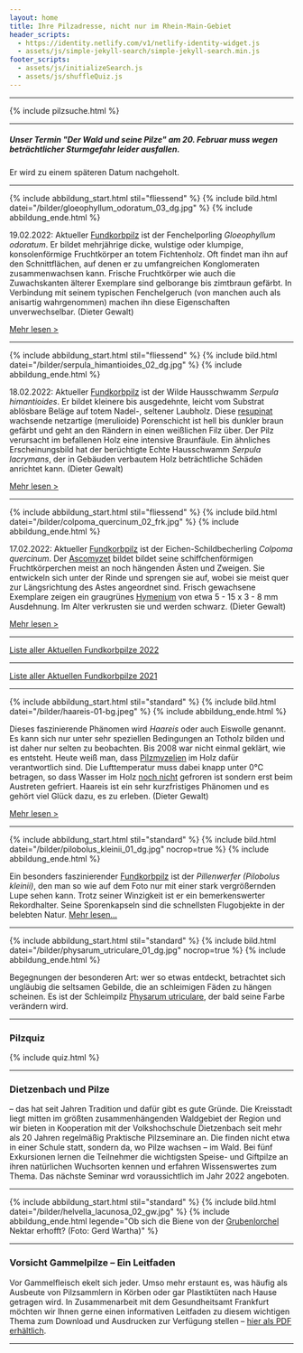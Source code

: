 ```yaml
---
layout: home
title: Ihre Pilzadresse, nicht nur im Rhein-Main-Gebiet
header_scripts:
  - https://identity.netlify.com/v1/netlify-identity-widget.js
  - assets/js/simple-jekyll-search/simple-jekyll-search.min.js
footer_scripts:
  - assets/js/initializeSearch.js
  - assets/js/shuffleQuiz.js
---
```

- - -

{% include pilzsuche.html %}

- - -

##### **Unser Termin "Der Wald und seine Pilze" am 20. Februar muss wegen beträchtlicher Sturmgefahr leider ausfallen.**

Er wird zu einem späteren Datum nachgeholt.

- - -

{% include abbildung_start.html stil="fliessend" %}
{% include bild.html datei="/bilder/gloeophyllum_odoratum_03_dg.jpg" %}
{% include abbildung_ende.html %}

19.02.2022: Aktueller [Fundkorbpilz](AA "Glossar") ist der Fenchelporling *Gloeophyllum odoratum*. Er bildet mehrjährige dicke, wulstige oder klumpige, konsolenförmige Fruchtkörper an totem Fichtenholz. Oft findet man ihn auf den Schnittflächen, auf denen er zu umfangreichen Konglomeraten zusammenwachsen kann. Frische Fruchtkörper wie auch die Zuwachskanten älterer Exemplare sind gelborange bis zimtbraun gefärbt. In Verbindung mit seinem typischen Fenchelgeruch (von manchen auch als anisartig wahrgenommen) machen ihn diese Eigenschaften unverwechselbar. (Dieter Gewalt)

[Mehr lesen >](/pilze/gloeophyllum-odoratum-fenchelporling)

<div style="clear:  both"></div>

- - -

{% include abbildung_start.html stil="fliessend" %}
{% include bild.html datei="/bilder/serpula_himantioides_02_dg.jpg" %}
{% include abbildung_ende.html %}

18.02.2022: Aktueller [Fundkorbpilz](AA "Glossar") ist der Wilde Hausschwamm *Serpula himantioides*. Er bildet kleinere bis ausgedehnte, leicht vom Substrat ablösbare Beläge auf totem Nadel-, seltener Laubholz. Diese [resupinat](resupinat "Glossar") wachsende netzartige (merulioide) Porenschicht ist hell bis dunkler braun gefärbt und geht an den Rändern in einen weißlichen Filz über. Der Pilz verursacht im befallenen Holz eine intensive Braunfäule. Ein ähnliches Erscheinungsbild hat der berüchtigte Echte Hausschwamm *Serpula lacrymans*, der in Gebäuden verbautem Holz beträchtliche Schäden anrichtet kann. (Dieter Gewalt)

[Mehr lesen >](/pilze/serpula-himantioides-wilder-hausschwamm)

<div style="clear:  both"></div>

- - -

{% include abbildung_start.html stil="fliessend" %}
{% include bild.html datei="/bilder/colpoma_quercinum_02_frk.jpg" %}
{% include abbildung_ende.html %}

17.02.2022: Aktueller [Fundkorbpilz](AA "Glossar") ist der Eichen-Schildbecherling *Colpoma quercinum*.  Der [Ascomyzet](Ascomyzeten "Glossar") bildet bildet seine schiffchenförmigen Fruchtkörperchen meist an noch hängenden Ästen und Zweigen. Sie entwickeln sich unter der Rinde und sprengen sie auf, wobei sie meist quer zur Längsrichtung des Astes angeordnet sind. Frisch gewachsene Exemplare zeigen ein graugrünes [Hymenium](Hymenium "Glossar") von etwa 5 - 15 x 3 - 8 mm Ausdehnung. Im Alter verkrusten sie und werden schwarz. (Dieter Gewalt)

[Mehr lesen >](/pilze/colpoma-quercinum-eichen-schildbecherling)

<div style="clear:  both"></div>

- - -

[Liste aller Aktuellen Fundkorbpilze 2022](/artikel/liste-aller-aktuellen-fundkorbpilze-2022.html)

- - -

[Liste aller Aktuellen Fundkorbpilze 2021](/artikel/liste-aller-aktuellen-fundkorbpilze-2021.html)

- - -

{% include abbildung_start.html stil="standard" %}
{% include bild.html datei="/bilder/haareis-01-bg.jpeg" %}
{% include abbildung_ende.html %}

Dieses faszinierende Phänomen wird *Haareis* oder auch Eiswolle genannt. Es kann sich nur unter sehr speziellen Bedingungen an Totholz bilden und ist daher nur selten zu beobachten. Bis 2008 war nicht einmal geklärt, wie es entsteht. Heute weiß man, dass [Pilzmyzelien](Myzel "Glossar") im Holz dafür verantwortlich sind. Die Lufttemperatur muss dabei knapp unter 0°C betragen, so dass Wasser im Holz <ins>noch nicht</ins> gefroren ist sondern erst beim Austreten gefriert. Haareis ist ein sehr kurzfristiges Phänomen und es gehört viel Glück dazu, es zu erleben. (Dieter Gewalt)

[Mehr lesen >](/artikel/haareis)

- - -

{% include abbildung_start.html stil="standard" %}
{% include bild.html datei="/bilder/pilobolus_kleinii_01_dg.jpg" nocrop=true %}
{% include abbildung_ende.html %}

Ein besonders faszinierender [Fundkorbpilz](AA "Glossar-") ist der *Pillenwerfer (Pilobolus kleinii)*, den man so wie auf dem Foto nur mit einer stark vergrößernden Lupe sehen kann. Trotz seiner Winzigkeit ist er ein bemerkenswerter Rekordhalter. Seine Sporenkapseln sind die schnellsten Flugobjekte in der belebten Natur. [Mehr lesen...](/pilze/pilobolus-kleinii-pillenwerfer)

- - -

{% include abbildung_start.html stil="standard" %}
{% include bild.html datei="/bilder/physarum_utriculare_01_dg.jpg" nocrop=true %}
{% include abbildung_ende.html %}

Begegnungen der besonderen Art: wer so etwas entdeckt, betrachtet sich ungläubig die seltsamen Gebilde, die an schleimigen Fäden zu hängen scheinen. Es ist der Schleimpilz [Physarum utriculare](/pilze/physarum-utriculare-fadenfruchtschleimpilz), der bald seine Farbe verändern wird.

- - -

### Pilzquiz

{% include quiz.html %}

- - -

### Dietzenbach und Pilze

– das hat seit Jahren Tradition und dafür gibt es gute Gründe. Die Kreisstadt liegt mitten im größten zusammenhängenden Waldgebiet der Region und wir bieten in Kooperation mit der Volkshochschule Dietzenbach seit mehr als 20 Jahren regelmäßig Praktische Pilzseminare an. Die finden nicht etwa in einer Schule statt, sondern da, wo Pilze wachsen – im Wald. Bei fünf Exkursionen lernen die Teilnehmer die wichtigsten Speise- und Giftpilze an ihren natürlichen Wuchsorten kennen und erfahren Wissenswertes zum Thema. Das nächste Seminar wrd voraussichtlich im Jahr 2022 angeboten.  

- - -

{% include abbildung_start.html stil="standard" %}
{% include bild.html datei="/bilder/helvella_lacunosa_02_gw.jpg" %}
{% include abbildung_ende.html legende="Ob sich die Biene von der <a href='/pilze/helvella-lacunosa-grubenlorchel'>Grubenlorchel</a> Nektar erhofft?  (Foto: Gerd Wartha)" %}

- - -

### Vorsicht Gammelpilze – Ein Leitfaden

Vor Gammelfleisch ekelt sich jeder. Umso mehr erstaunt es, was häufig als Ausbeute von Pilzsammlern in Körben oder gar Plastiktüten nach Hause getragen wird. In Zusammenarbeit mit dem Gesundheitsamt Frankfurt möchten wir Ihnen gerne einen informativen Leitfaden zu diesem wichtigen Thema zum Download und Ausdrucken zur Verfügung stellen – [hier als PDF erhältlich](/assets/docs/Fundkorb.de-Gammelpilze.pdf).

- - -
